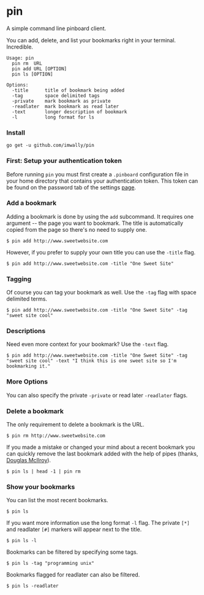# pin

A simple command line pinboard client.

You can add, delete, and list your bookmarks right in your terminal. Incredible.

```
Usage: pin
  pin rm  URL
  pin add URL [OPTION]
  pin ls [OPTION]

Options:
  -title      title of bookmark being added
  -tag        space delimited tags 
  -private    mark bookmark as private
  -readlater  mark bookmark as read later
  -text       longer description of bookmark
  -l          long format for ls
```

### Install

`go get -u github.com/imwally/pin`

### First: Setup your authentication token

Before running `pin` you must first create a `.pinboard` configuration
file in your home directory that contains your authentication
token. This token can be found on the password tab of the settings
[page](https://pinboard.in/settings/password).

### Add a bookmark

Adding a bookmark is done by using the `add` subcommand. It requires
one argument -- the page you want to bookmark. The title is
automatically copied from the page so there's no need to supply one.

`$ pin add http://www.sweetwebsite.com`

However, if you prefer to supply your own title you can use the
`-title` flag.

`$ pin add http://www.sweetwebsite.com -title "One Sweet Site"`

### Tagging

Of course you can tag your bookmark as well. Use the `-tag` flag with space
delimited terms.

`$ pin add http://www.sweetwebsite.com -title "One Sweet Site" -tag "sweet site
cool"`

### Descriptions

Need even more context for your bookmark? Use the `-text` flag.

`$ pin add http://www.sweetwebsite.com -title "One Sweet Site" -tag "sweet site
cool" -text "I think this is one sweet site so I'm bookmarking it."`

### More Options

You can also specify the private `-private` or read later `-readlater` flags.

### Delete a bookmark

The only requirement to delete a bookmark is the URL.

`$ pin rm http://www.sweetwebsite.com`

If you made a mistake or changed your mind about a recent bookmark you
can quickly remove the last bookmark added with the help of pipes
(thanks,
[Douglas McIlroy](https://en.wikipedia.org/wiki/Douglas_McIlroy)).

`$ pin ls | head -1 | pin rm`

### Show your bookmarks

You can list the most recent bookmarks.

`$ pin ls`

If you want more information use the long format `-l` flag. The
private `[*]` and readlater `[#]` markers will appear next to the
title.

`$ pin ls -l`

Bookmarks can be filtered by specifying some tags.

`$ pin ls -tag "programming unix"`

Bookmarks flagged for readlater can also be filtered.

`$ pin ls -readlater`
